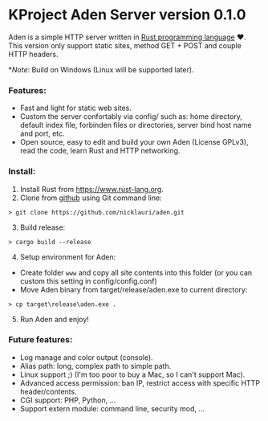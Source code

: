 # KProject Aden Server version 0.1.0

Aden is a simple HTTP server written in [Rust programming language](https://www.rust-lang.org) :heart:.
This version only support static sites, method GET + POST and couple HTTP headers.

\**Note*: Build on Windows (Linux will be supported later).

### Features:
 - Fast and light for static web sites.
 - Custom the server confortably via config/ such as: home directory, default index file, forbinden files or directories, server bind host name and port, etc.
 - Open source, easy to edit and build your own Aden (License GPLv3), read the code, learn Rust and HTTP networking.

### Install:
1. Install Rust from https://www.rust-lang.org.
2. Clone from [github](https://github.com/nicklauri/aden) using Git command line:
```
> git clone https://github.com/nicklauri/aden.git
```
3. Build release:
```
> cargo build --release
```
4. Setup environment for Aden:
 - Create folder `www` and copy all site contents into this folder (or you can custom this setting in config/config.conf)
 - Move Aden binary from target/release/aden.exe to current directory:
```
> cp target\release\aden.exe .
```
5. Run Aden and enjoy!

### Future features:
 - Log manage and color output (console).
 - Alias path: long, complex path to simple path.
 - Linux support ;) (I'm too poor to buy a Mac, so I can't support Mac).
 - Advanced access permission: ban IP, restrict access with specific HTTP header/contents.
 - CGI support: PHP, Python, ...
 - Support extern module: command line, security mod, ...
